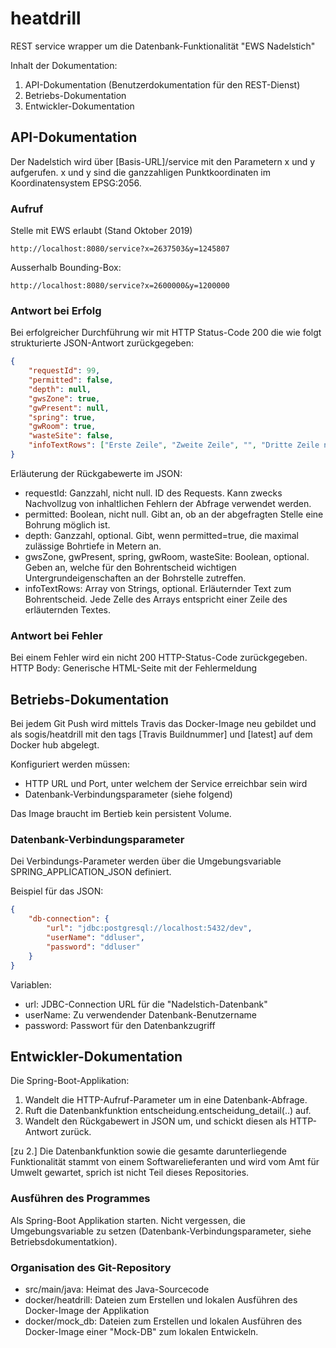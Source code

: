 # heatdrill
REST service wrapper um die Datenbank-Funktionalität "EWS Nadelstich"

Inhalt der Dokumentation:
1. API-Dokumentation (Benutzerdokumentation für den REST-Dienst)
2. Betriebs-Dokumentation
3. Entwickler-Dokumentation

## API-Dokumentation
Der Nadelstich wird über [Basis-URL]/service mit den Parametern x und y aufgerufen.
x und y sind die ganzzahligen Punktkoordinaten im Koordinatensystem EPSG:2056.

### Aufruf
Stelle mit EWS erlaubt (Stand Oktober 2019)
```http
http://localhost:8080/service?x=2637503&y=1245807  
```
Ausserhalb Bounding-Box:
```http
http://localhost:8080/service?x=2600000&y=1200000  
```

### Antwort bei Erfolg
Bei erfolgreicher Durchführung wir mit HTTP Status-Code 200 die wie folgt strukturierte JSON-Antwort zurückgegeben:
```json
{
	"requestId": 99,
	"permitted": false,
	"depth": null,
	"gwsZone": true,
	"gwPresent": null,
	"spring": true,
	"gwRoom": true,
	"wasteSite": false,
	"infoTextRows": ["Erste Zeile", "Zweite Zeile", "", "Dritte Zeile nach Leerzeile"]
}
```

Erläuterung der Rückgabewerte im JSON: 
* requestId: Ganzzahl, nicht null. ID des Requests. Kann zwecks Nachvollzug von inhaltlichen Fehlern der Abfrage verwendet werden.
* permitted: Boolean, nicht null. Gibt an, ob an der abgefragten Stelle eine Bohrung möglich ist.
* depth: Ganzzahl, optional. Gibt, wenn permitted=true, die maximal zulässige Bohrtiefe in Metern an.
* gwsZone, gwPresent, spring, gwRoom, wasteSite: Boolean, optional. Geben an, welche für den Bohrentscheid wichtigen Untergrundeigenschaften an der Bohrstelle zutreffen.
* infoTextRows: Array von Strings, optional. Erläuternder Text zum Bohrentscheid. Jede Zelle des Arrays entspricht einer Zeile des erläuternden Textes.

### Antwort bei Fehler
Bei einem Fehler wird ein nicht 200 HTTP-Status-Code zurückgegeben. HTTP Body: Generische HTML-Seite mit der Fehlermeldung

## Betriebs-Dokumentation

Bei jedem Git Push wird mittels Travis das Docker-Image neu gebildet und als sogis/heatdrill mit den tags [Travis Buildnummer] und [latest] auf dem Docker hub abgelegt.

Konfiguriert werden müssen:
* HTTP URL und Port, unter welchem der Service erreichbar sein wird
* Datenbank-Verbindungsparameter (siehe folgend)

Das Image braucht im Bertieb kein persistent Volume. 

### Datenbank-Verbindungsparameter
Dei Verbindungs-Parameter werden über die Umgebungsvariable SPRING_APPLICATION_JSON definiert.

Beispiel für das JSON:
```json
{
	"db-connection": {
		"url": "jdbc:postgresql://localhost:5432/dev",
		"userName": "ddluser",
		"password": "ddluser"
	}
}
```

Variablen:
* url: JDBC-Connection URL für die "Nadelstich-Datenbank"
* userName: Zu verwendender Datenbank-Benutzername
* password: Passwort für den Datenbankzugriff

## Entwickler-Dokumentation

Die Spring-Boot-Applikation:
1. Wandelt die HTTP-Aufruf-Parameter um in eine Datenbank-Abfrage.
2. Ruft die Datenbankfunktion entscheidung.entscheidung_detail(..) auf. 
3. Wandelt den Rückgabewert in JSON um, und schickt diesen als HTTP-Antwort zurück.

[zu 2.] Die Datenbankfunktion sowie die gesamte darunterliegende Funktionalität stammt von einem Softwarelieferanten und wird vom Amt für Umwelt gewartet, sprich ist nicht Teil dieses Repositories.

### Ausführen des Programmes
Als Spring-Boot Applikation starten. Nicht vergessen, die Umgebungsvariable zu setzen (Datenbank-Verbindungsparameter, siehe Betriebsdokumentatkion).

### Organisation des Git-Repository
* src/main/java: Heimat des Java-Sourcecode 
* docker/heatdrill: Dateien zum Erstellen und lokalen Ausführen des Docker-Image der Applikation
* docker/mock_db: Dateien zum Erstellen und lokalen Ausführen des Docker-Image einer "Mock-DB" zum lokalen Entwickeln.






